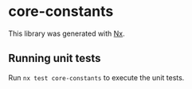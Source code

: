 # core-constants

This library was generated with [Nx](https://nx.dev).

## Running unit tests

Run `nx test core-constants` to execute the unit tests.
